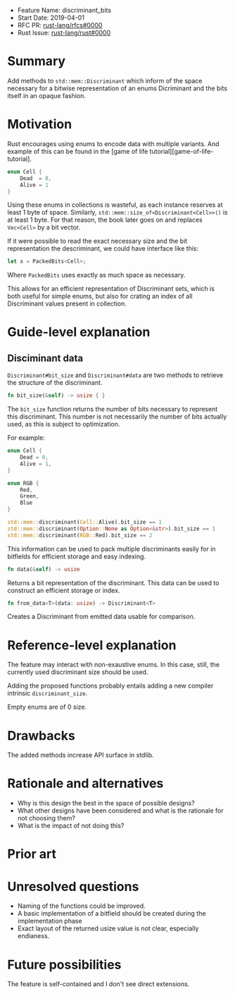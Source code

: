 - Feature Name: discriminant_bits
- Start Date: 2019-04-01
- RFC PR: [rust-lang/rfcs#0000](https://github.com/rust-lang/rfcs/pull/0000)
- Rust Issue: [rust-lang/rust#0000](https://github.com/rust-lang/rust/issues/0000)

# Summary
[summary]: #summary

Add methods to `std::mem::Discriminant` which inform of the space necessary for a bitwise representation of an enums Dicriminant and the bits itself in an opaque fashion.

# Motivation
[motivation]: #motivation

Rust encourages using enums to encode data with multiple variants. And example of this can be found in the [game of life tutorial][game-of-life-tutorial].

```rust
enum Cell {
    Dead  = 0,
    Alive = 1
}
```

Using these enums in collections is wasteful, as each instance reserves at least 1 byte of space. Similarly, `std::mem::size_of<Discriminant<Cell>>()` is at least 1 byte. For that reason, the book later goes on and replaces `Vec<Cell>` by a bit vector.

If it were possible to read the exact necessary size and the bit representation the descriminant, we could have interface like this:

```rust
let x = PackedBits<Cell>;
```

Where `PackedBits` uses exactly as much space as necessary.

This allows for an efficient representation of Discriminant sets, which is both useful for simple enums, but also for crating an index of all Discriminant values present in collection.

# Guide-level explanation
[guide-level-explanation]: #guide-level-explanation

## Disciminant data

`Discriminant#bit_size` and `Discriminant#data` are two methods to retrieve the structure of the discriminant.

```rust
fn bit_size(&self) -> usize { }
```

The `bit_size` function returns the number of bits necessary to represent this discriminant. This number is not necessarily the number of bits actually used, as this is subject to optimization.

For example:

```rust
enum Cell {
    Dead = 0,
    Alive = 1,
}

enum RGB {
    Red,
    Green,
    Blue
}

std::mem::discriminant(Cell::Alive).bit_size == 1
std::mem::discriminant(Option::None as Option<&str>).bit_size == 1
std::mem::discriminant(RGB::Red).bit_size == 2
```

This information can be used to pack multiple discriminants easily for in bitfields for efficient storage and easy indexing.

```rust
fn data(&self) -> usize
```

Returns a bit representation of the discriminant. This data can be used to construct an efficient storage or index.

```rust
fn from_data<T>(data: usize) -> Discriminant<T>
```

Creates a Discriminant from emitted data usable for comparison.

# Reference-level explanation
[reference-level-explanation]: #reference-level-explanation

The feature may interact with non-exaustive enums. In this case, still, the currently used discriminant size should be used.

Adding the proposed functions probably entails adding a new compiler intrinsic `discriminant_size`.

Empty enums are of 0 size.

# Drawbacks
[drawbacks]: #drawbacks

The added methods increase API surface in stdlib.

# Rationale and alternatives
[rationale-and-alternatives]: #rationale-and-alternatives

- Why is this design the best in the space of possible designs?
- What other designs have been considered and what is the rationale for not choosing them?
- What is the impact of not doing this?

# Prior art
[prior-art]: #prior-art

# Unresolved questions
[unresolved-questions]: #unresolved-questions

- Naming of the functions could be improved.
- A basic implementation of a bitfield should be created during the implementation phase
- Exact layout of the returned usize value is not clear, especially endianess.

# Future possibilities
[future-possibilities]: #future-possibilities

The feature is self-contained and I don't see direct extensions.
